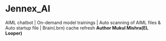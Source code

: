 # Jennex_AI
AIML chatbot | On-demand model trainings | Auto scanning of AIML files &amp; Auto startup file | Brain(.brn) cache refresh
<b>Author Mukul Mishra(EL Looper)</b>
